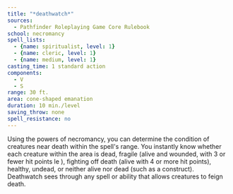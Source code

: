 ```yaml
---
title: "*deathwatch*"
sources:
  - Pathfinder Roleplaying Game Core Rulebook
school: necromancy
spell_lists:
  - {name: spiritualist, level: 1}
  - {name: cleric, level: 1}
  - {name: medium, level: 1}
casting_time: 1 standard action
components:
  - V
  - S
range: 30 ft.
area: cone-shaped emanation
duration: 10 min./level
saving_throw: none
spell_resistance: no
---
```


Using the powers of necromancy, you can determine the condition of creatures near death within the spell's range. You instantly know whether each creature within the area is dead, fragile (alive and wounded, with 3 or fewer hit points le ), fighting off death (alive with 4 or more hit points), healthy, undead, or neither alive nor dead (such as a construct). Deathwatch sees through any spell or ability that allows creatures to feign death.

